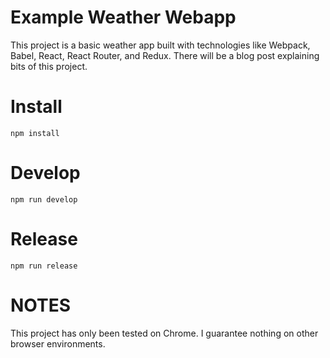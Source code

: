 # Example Weather Webapp

This project is a basic weather app built with technologies like Webpack, Babel,
React, React Router, and Redux.  There will be a blog post explaining bits of this
project.

# Install

```
npm install
```

# Develop

```
npm run develop
```

# Release

```
npm run release
```

# NOTES
This project has only been tested on Chrome. I guarantee nothing on other browser
environments.
